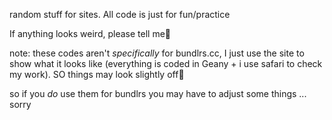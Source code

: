 random stuff for sites. All code is just for fun/practice

If anything looks weird, please tell me🙏

note: these codes aren't *specifically* for bundlrs.cc, I just use the site to show what it looks like (everything is coded in Geany + i use safari to check my work). SO things may look slightly off🙏 

so if you *do* use them for bundlrs you may have to adjust some things ... sorry
